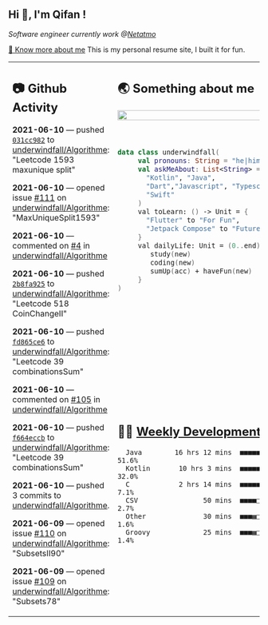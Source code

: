 <h2> Hi 👋, I'm Qifan ! </h2>
<p><em>Software engineer currently work @<a href="https://www.netatmo.com">Netatmo</a>
</em></p><p><a href="https://qifanyang.com/resume" target="_blank"> 🔭 Know more about me</a> This is my personal resume site, I built it for fun.</p>
<table><tr><td valign="top" rowspan="2">

 ## 📷 Github Activity
 <!-- githubActivity starts -->
  **2021-06-10** — pushed [`031cc982`](https://api.github.com/repos/underwindfall/Algorithme/commits/031cc982462e0d7c240144a13c7541a5f7d7715b) to [underwindfall/Algorithme](https://api.github.com/repos/underwindfall/Algorithme): "Leetcode 1593 maxunique split"

  **2021-06-10** — opened issue [#111](https://api.github.com/repos/underwindfall/Algorithme/issues/111) on [underwindfall/Algorithme](https://api.github.com/repos/underwindfall/Algorithme): "MaxUniqueSplit1593"

  **2021-06-10** — commented on [#4](https://github.com/underwindfall/Algorithme/issues/4#issuecomment-858968281) in [underwindfall/Algorithme](https://api.github.com/repos/underwindfall/Algorithme)

  **2021-06-10** — pushed [`2b8fa925`](https://api.github.com/repos/underwindfall/Algorithme/commits/2b8fa92516c6fca4f860cd94e6723ce533cd8011) to [underwindfall/Algorithme](https://api.github.com/repos/underwindfall/Algorithme): "Leetcode 518 CoinChangeII"

  **2021-06-10** — pushed [`fd865ce6`](https://api.github.com/repos/underwindfall/Algorithme/commits/fd865ce66a4bde5707548dc7d2d4995b31ce38d6) to [underwindfall/Algorithme](https://api.github.com/repos/underwindfall/Algorithme): "Leetcode 39 combinationsSum"

  **2021-06-10** — commented on [#105](https://github.com/underwindfall/Algorithme/issues/105#issuecomment-858949839) in [underwindfall/Algorithme](https://api.github.com/repos/underwindfall/Algorithme)

  **2021-06-10** — pushed [`f664eccb`](https://api.github.com/repos/underwindfall/Algorithme/commits/f664eccbea71266ac210421eb09ca37669c01bd6) to [underwindfall/Algorithme](https://api.github.com/repos/underwindfall/Algorithme): "Leetcode 39 combinationsSum"

  **2021-06-10** — pushed 3 commits to [underwindfall/Algorithme](https://api.github.com/repos/underwindfall/Algorithme).

  **2021-06-09** — opened issue [#110](https://api.github.com/repos/underwindfall/Algorithme/issues/110) on [underwindfall/Algorithme](https://api.github.com/repos/underwindfall/Algorithme): "SubsetsII90"

  **2021-06-09** — opened issue [#109](https://api.github.com/repos/underwindfall/Algorithme/issues/109) on [underwindfall/Algorithme](https://api.github.com/repos/underwindfall/Algorithme): "Subsets78"
 <!-- githubActivity ends -->
 </td><td valign="top">

 ## 🌏 Something about me
 <!-- profile starts -->
 <a href="https://github.com/underwindfall" width="100%">
   <img src="http://github-readme-streak-stats.herokuapp.com?user=underwindfall&theme=algolia&hide_border=true&dates=30DD8A&background=00000000" width="100%"/>
 </a>
 <br/>
 <br/>
 <br/>
 
 ```kotlin
 data class underwindfall(
      val pronouns: String = "he|him",
      val askMeAbout: List<String> = listOf(
        "Kotlin", "Java", 
        "Dart","Javascript", "Typescript",
        "Swift"
      )
      val toLearn: () -> Unit = {
        "Flutter" to "For Fun",
        "Jetpack Compose" to "Future"
      }
      val dailyLife: Unit = (0..end).reduce { acc, new ->	
         study(new)	
         coding(new)	
         sumUp(acc) + haveFun(new)	
      }
 )
 ```
 <!-- profile ends -->
 </td></tr><tr><td valign="top">

 ## 🏊‍♂️ <a href="https://gist.github.com/underwindfall/377ee88ba1fabd1e93516e48ca9c61eb" target="_blank">Weekly Development Breakdown</a>
  <!-- codeTime starts -->
  ```text
    Java        16 hrs 12 mins  ■■■■■■■■■■■■■■■▦□□□□□□□□  51.6%
    Kotlin       10 hrs 3 mins  ■■■■■■■■■■■◱□□□□□□□□□□□□  32.0%
    C            2 hrs 14 mins  ■■■■■◱□□□□□□□□□□□□□□□□□□   7.1%
    CSV                50 mins  ■■■■□□□□□□□□□□□□□□□□□□□□   2.7%
    Other              30 mins  ■■■▦□□□□□□□□□□□□□□□□□□□□   1.6%
    Groovy             25 mins  ■■■▦□□□□□□□□□□□□□□□□□□□□   1.4%
  ```
  <!-- codeTime starts -->
  </td></tr></table>